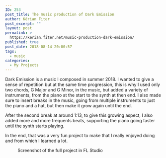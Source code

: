 ```yaml
---
ID: 253
post_title: The music production of Dark Emission
author: Kérian Fiter
post_excerpt: ""
layout: post
permalink: >
  https://kerian.fiter.net/music-production-dark-emission/
published: true
post_date: 2018-08-14 20:00:57
tags:
  - music
categories:
  - My Projects
---
```

<!-- wp:html -->

<!-- /wp:html -->

<!-- wp:paragraph -->

Dark Emission is a music I composed in summer 2018. I wanted to give a sense of repetition but at the same time progression, this is why I used only two chords, G Major and G Minor, in the music, but added a variety of instruments, from the piano at the start to the synth at then end. I also made sure to insert breaks in the music, going from multiple instruments to just the piano and a hat, but then make it grow again until the end.

<!-- /wp:paragraph -->

<!-- wp:paragraph -->

After the second break at around 1:13, to give this growing aspect, I also added more and more frequents beats, supporting the piano going faster until the synth starts playing.

<!-- /wp:paragraph -->

<!-- wp:paragraph -->

In the end, that was a very fun project to make that I really enjoyed doing and from which I learned a lot.

<!-- /wp:paragraph -->

<!-- wp:image {"id":299,"align":"center"} -->

<div class="wp-block-image">
  <figure class="aligncenter"><img src="https://kerian.fiter.net/wp-content/uploads/2018/12/Screenshot_1.png" alt="" class="wp-image-299" /><figcaption>Screenshot of the full project in FL Studio</figcaption></figure>
</div>

<!-- /wp:image -->